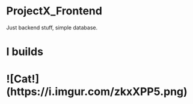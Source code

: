# ProjectX_Frontend

Just backend stuff, simple database.

<h1>I builds<h1/>
![Cat!](https://i.imgur.com/zkxXPP5.png)
